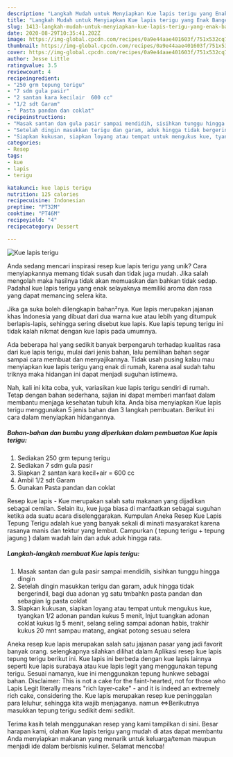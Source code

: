 ```yaml
---
description: "Langkah Mudah untuk Menyiapkan Kue lapis terigu yang Enak Banget"
title: "Langkah Mudah untuk Menyiapkan Kue lapis terigu yang Enak Banget"
slug: 1413-langkah-mudah-untuk-menyiapkan-kue-lapis-terigu-yang-enak-banget
date: 2020-08-29T10:35:41.202Z
image: https://img-global.cpcdn.com/recipes/0a9e44aae401603f/751x532cq70/kue-lapis-terigu-foto-resep-utama.jpg
thumbnail: https://img-global.cpcdn.com/recipes/0a9e44aae401603f/751x532cq70/kue-lapis-terigu-foto-resep-utama.jpg
cover: https://img-global.cpcdn.com/recipes/0a9e44aae401603f/751x532cq70/kue-lapis-terigu-foto-resep-utama.jpg
author: Jesse Little
ratingvalue: 3.5
reviewcount: 4
recipeingredient:
- "250 grm tepung terigu"
- "7 sdm gula pasir"
- "2 santan kara kecilair  600 cc"
- "1/2 sdt Garam"
- " Pasta pandan dan coklat"
recipeinstructions:
- "Masak santan dan gula pasir sampai mendidih, sisihkan tunggu hingga dingin"
- "Setelah dingin masukkan terigu dan garam, aduk hingga tidak bergerindil, bagi dua adonan yg satu tmbahkn pasta pandan dan sebagian lg pasta coklat"
- "Siapkan kukusan, siapkan loyang atau tempat untuk mengukus kue, tyangkan 1/2 adonan pandan kukus 5 menit, lnjut tuangkan adonan coklat kukus lg 5 menit, selang seling sampai adonan habis, trakhir kukus 20 mnt sampau matang, angkat potong sesuau selera"
categories:
- Resep
tags:
- kue
- lapis
- terigu

katakunci: kue lapis terigu 
nutrition: 125 calories
recipecuisine: Indonesian
preptime: "PT32M"
cooktime: "PT46M"
recipeyield: "4"
recipecategory: Dessert

---
```



![Kue lapis terigu](https://img-global.cpcdn.com/recipes/0a9e44aae401603f/751x532cq70/kue-lapis-terigu-foto-resep-utama.jpg)

Anda sedang mencari inspirasi resep kue lapis terigu yang unik? Cara menyiapkannya memang tidak susah dan tidak juga mudah. Jika salah mengolah maka hasilnya tidak akan memuaskan dan bahkan tidak sedap. Padahal kue lapis terigu yang enak selayaknya memiliki aroma dan rasa yang dapat memancing selera kita.

Jika ga suka boleh dilengkapin bahan²nya. Kue lapis merupakan jajanan khas Indonesia yang dibuat dari dua warna kue atau lebih yang ditumpuk berlapis-lapis, sehingga sering disebut kue lapis. Kue lapis tepung terigu ini tidak kalah nikmat dengan kue lapis pada umumnya.

Ada beberapa hal yang sedikit banyak berpengaruh terhadap kualitas rasa dari kue lapis terigu, mulai dari jenis bahan, lalu pemilihan bahan segar sampai cara membuat dan menyajikannya. Tidak usah pusing kalau mau menyiapkan kue lapis terigu yang enak di rumah, karena asal sudah tahu triknya maka hidangan ini dapat menjadi suguhan istimewa.


Nah, kali ini kita coba, yuk, variasikan kue lapis terigu sendiri di rumah. Tetap dengan bahan sederhana, sajian ini dapat memberi manfaat dalam membantu menjaga kesehatan tubuh kita. Anda bisa menyiapkan Kue lapis terigu menggunakan 5 jenis bahan dan 3 langkah pembuatan. Berikut ini cara dalam menyiapkan hidangannya.

<!--inarticleads1-->

##### Bahan-bahan dan bumbu yang diperlukan dalam pembuatan Kue lapis terigu:

1. Sediakan 250 grm tepung terigu
1. Sediakan 7 sdm gula pasir
1. Siapkan 2 santan kara kecil+air = 600 cc
1. Ambil 1/2 sdt Garam
1. Gunakan  Pasta pandan dan coklat


Resep kue lapis - Kue merupakan salah satu makanan yang dijadikan sebagai cemilan. Selain itu, kue juga biasa di manfaatkan sebagai suguhan ketika ada suatu acara diselenggarakan. Kumpulan Aneka Resep Kue Lapis Tepung Terigu adalah kue yang banyak sekali di minati masyarakat karena rasanya manis dan tektur yang lembut. Campurkan ( tepung terigu + tepung jagung ) dalam wadah lain dan aduk aduk hingga rata. 

<!--inarticleads2-->

##### Langkah-langkah membuat Kue lapis terigu:

1. Masak santan dan gula pasir sampai mendidih, sisihkan tunggu hingga dingin
1. Setelah dingin masukkan terigu dan garam, aduk hingga tidak bergerindil, bagi dua adonan yg satu tmbahkn pasta pandan dan sebagian lg pasta coklat
1. Siapkan kukusan, siapkan loyang atau tempat untuk mengukus kue, tyangkan 1/2 adonan pandan kukus 5 menit, lnjut tuangkan adonan coklat kukus lg 5 menit, selang seling sampai adonan habis, trakhir kukus 20 mnt sampau matang, angkat potong sesuau selera


Aneka resep kue lapis merupakan salah satu jajanan pasar yang jadi favorit banyak orang. selengkapnya silahkan dilihat dalam Aplikasi resep kue lapis tepung terigu berikut ini. Kue lapis ini berbeda dengan kue lapis lainnya seperti kue lapis surabaya atau kue lapis legit yang menggunakan tepung terigu. Sesuai namanya, kue ini menggunakan tepung hunkwe sebagai bahan. Disclaimer: This is not a cake for the faint-hearted, not for those who Lapis Legit literally means &#34;rich layer-cake&#34; - and it is indeed an extremely rich cake, considering the. Kue lapis merupakan resep kue peninggalan para leluhur, sehingga kita wajib menjaganya. namun ⇔Berikutnya masukkan tepung terigu sedikit demi sedikit. 

Terima kasih telah menggunakan resep yang kami tampilkan di sini. Besar harapan kami, olahan Kue lapis terigu yang mudah di atas dapat membantu Anda menyiapkan makanan yang menarik untuk keluarga/teman maupun menjadi ide dalam berbisnis kuliner. Selamat mencoba!
